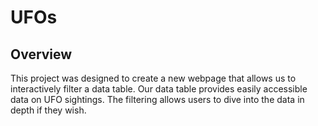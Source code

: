 # UFOs
## Overview
This project was designed to create a new webpage that allows us to interactively filter a data table.
Our data table provides easily accessible data on UFO sightings. The filtering allows users to dive into the data in depth if they wish.
